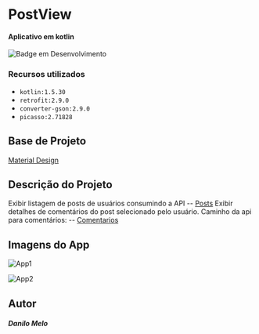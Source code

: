 # PostView
#### Aplicativo em kotlin

![Badge em Desenvolvimento](http://img.shields.io/static/v1?label=STATUS&message=EM%20DESENVOLVIMENTO&color=GREEN&style=for-the-badge)

### Recursos utilizados

- ``kotlin:1.5.30``
- ``retrofit:2.9.0``
- ``converter-gson:2.9.0``
- ``picasso:2.71828``

## Base de Projeto

[Material Design]([https://jsonplaceholder.typicode.com/posts](https://material.io/))


## Descrição do Projeto

Exibir listagem de posts de usuários consumindo a API -- [Posts](https://jsonplaceholder.typicode.com/posts)
Exibir detalhes de comentários do post selecionado pelo usuário.
Caminho da api para comentários: -- [Comentarios](https://jsonplaceholder.typicode.com/posts/{post_id}/comments)

## Imagens do App

![App1](https://user-images.githubusercontent.com/54605570/169706578-88b470f9-cfc4-4361-8f90-c3daa37c740d.jpeg)

![App2](https://user-images.githubusercontent.com/54605570/169706599-945905f7-705f-45f6-9940-fae3716572f7.jpeg)


## Autor

##### Danilo Melo
